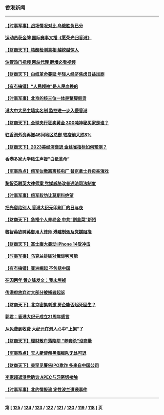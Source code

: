 ### 香港新闻
---
#### [【时事军事】战场情况对比 乌俄胜负已分](../../pages/ncid1349362/n13878317.md?12060445) 
#### [运动员获金牌 国际赛事又播《愿荣光归香港》](../../pages/ncid1349362/n13877945.md?12060445) 
#### [【财商天下】核酸检测真相 越挖越惊人](../../pages/ncid1349362/n13877638.md?12060445) 
#### [油管热门视频 网站代理 翻墙必看视频](http://138.2.39.72:81/youtube.html?epic-marker?12060445)
#### [【财商天下】白纸革命蔓延 年轻人经济焦虑日益加剧](../../pages/ncid1349362/n13876948.md?12060445) 
#### [【有冇搞错】“人民领袖”是人民血换的](../../pages/ncid1349362/n13876622.md?12060445) 
#### [【时事军事】北京的核三位一体是蹩脚假货](../../pages/ncid1349362/n13876506.md?12060445) 
#### [港大中大民主墙实名制 监控进一步入侵香港](../../pages/ncid1349362/n13876428.md?12060445) 
#### [【财商天下】全球央行狂卖黄金 300吨神秘买家是谁？](../../pages/ncid1349362/n13876296.md?12060445) 
#### [驻香港外资再撤46间地区总部 较疫前大跌8%](../../pages/ncid1349362/n13875261.md?12060445) 
#### [【财商天下】2023美经济衰退 金丝雀指标如何预测？](../../pages/ncid1349362/n13875601.md?12060445) 
#### [香港多家大学陆生声援“白纸革命”](../../pages/ncid1349362/n13875553.md?12060445) 
#### [【军事热点】俄军似撤离离核电厂 普京拿士兵母亲演戏](../../pages/ncid1349362/n13875362.md?12060445) 
#### [黎智英聘英大律师案 党媒威胁改普通法司法制度](../../pages/ncid1349362/n13874284.md?12060445) 
#### [【时事军事】俄军软肋让莫斯科绝望](../../pages/ncid1349362/n13873950.md?12060445) 
#### [把光留给别人 香港大纪元印刷厂的日与夜](../../pages/ncid1349362/n13873449.md?12060445) 
#### [【财商天下】急推个人养老金 中共“割韭菜”新招](../../pages/ncid1349362/n13873231.md?12060445) 
#### [黎智英欲聘英御用大律师 港建制派及党媒阻挠](../../pages/ncid1349362/n13872760.md?12060445) 
#### [【财商天下】富士康大暴动 iPhone 14受冲击](../../pages/ncid1349362/n13872454.md?12060445) 
#### [【时事军事】乌克兰排除对俄谈判可能](../../pages/ncid1349362/n13871784.md?12060445) 
#### [【有冇搞错】亚洲崛起 不包括中国](../../pages/ncid1349362/n13872087.md?12060445) 
#### [在囚两年 黄之锋发文：我未垮掉](../../pages/ncid1349362/n13872004.md?12060445) 
#### [传港府放弃对大部分被捕者起诉](../../pages/ncid1349362/n13871952.md?12060445) 
#### [【财商天下】北京密集刺激 房企能否起死回生？](../../pages/ncid1349362/n13871777.md?12060445) 
#### [郭君：香港大纪元成立21周年感言](../../pages/ncid1349362/n13871269.md?12060445) 
#### [从免费到收费 大纪元在港人心中“上架”了](../../pages/ncid1349362/n13871232.md?12060445) 
#### [【财商天下】理财散户落陷阱 “养套杀”没商量](../../pages/ncid1349362/n13871031.md?12060445) 
#### [【军事热点】无人艇使俄黑海舰队无处可退](../../pages/ncid1349362/n13870404.md?12060445) 
#### [【财商天下】美罕见警告IPO欺诈 多来自中国公司](../../pages/ncid1349362/n13870361.md?12060445) 
#### [李家超返港后确诊 APEC与习密切接触](../../pages/ncid1349362/n13869849.md?12060445) 
#### [【时事军事】北约情报流 定性波兰遭袭事件](../../pages/ncid1349362/n13869570.md?12060445) 

---
#### 第 [ [125](./125.md?12060445) / [124](./124.md?12060445) / [123](./123.md?12060445) / [122](./122.md?12060445) / [121](./121.md?12060445) / [120](./120.md?12060445) / [119](./119.md?12060445) / [118](./118.md?12060445) ] 页
